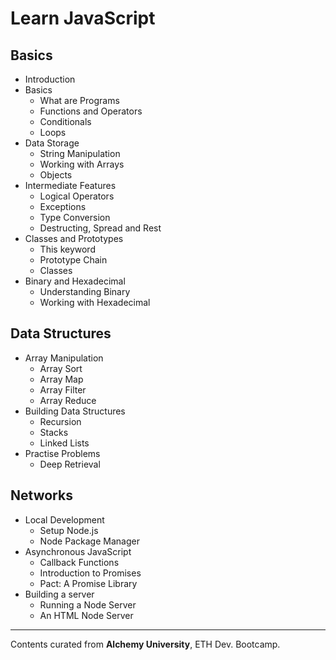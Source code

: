 <h1>Learn JavaScript</h1>

<h2>Basics</h2>
<ul>
    <li>Introduction</li>
    <li>Basics
        <ul>
            <li>What are Programs</li>
            <li>Functions and Operators</li>
            <li>Conditionals</li>
            <li>Loops</li>
        </ul>
    </li>
    <li>Data Storage
        <ul>
            <li>String Manipulation</li>
            <li>Working with Arrays</li>
            <li>Objects</li>
        </ul>
    </li>
    <li>Intermediate Features
        <ul>
            <li>Logical Operators</li>
            <li>Exceptions</li>
            <li>Type Conversion</li>
            <li>Destructing, Spread and Rest</li>
        </ul>
    </li>
    <li>Classes and Prototypes
        <ul>
            <li>This keyword</li>
            <li>Prototype Chain</li>
            <li>Classes</li>
        </ul>
    </li>
    <li>Binary and Hexadecimal
        <ul>
            <li>Understanding Binary</li>
            <li>Working with Hexadecimal</li>
        </ul>
    </li>
</ul>

<h2>Data Structures</h2>
<ul>
    <li>Array Manipulation
        <ul>
            <li>Array Sort</li>
            <li>Array Map</li>
            <li>Array Filter</li>
            <li>Array Reduce</li>
        </ul>
    </li>
    <li>Building Data Structures
        <ul>
            <li>Recursion</li>
            <li>Stacks</li>
            <li>Linked Lists</li>
        </ul>
    </li>
    <li>Practise Problems
        <ul>
            <li>Deep Retrieval</li>
        </ul>
    </li>
</ul>

<h2>Networks</h2>
<ul>
    <li>Local Development
        <ul>
            <li>Setup Node.js</li>
            <li>Node Package Manager</li>
        </ul>
    </li>
    <li>Asynchronous JavaScript
        <ul>
            <li>Callback Functions</li>
            <li>Introduction to Promises</li>
            <li>Pact: A Promise Library</li>
        </ul>
    </li>
    <li>Building a server
        <ul>
            <li>Running a Node Server</li>
            <li>An HTML Node Server</li>
        </ul>
    </li>
</ul>

<hr>
<p>Contents curated from <strong>Alchemy University</strong>, ETH Dev. Bootcamp.</p>